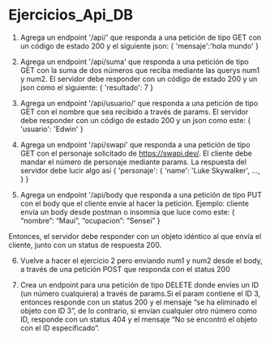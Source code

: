 # Ejercicios_Api_DB

1. Agrega un endpoint '/api/' que responda a una petición de tipo GET con un código de estado 200 y el siguiente json:
            { 'mensaje':'hola mundo' }


2. Agrega un endpoint '/api/suma' que responda a una petición de tipo GET con la suma de dos números que reciba mediante las querys num1 y num2. El servidor debe responder con un código de estado 200 y un json como el siguiente:
            { 'resultado': 7 }


3. Agrega un endpoint '/api/usuario/' que responda a una petición de tipo GET con el nombre que sea recibido a través de params. El servidor debe responder con un código de estado 200 y un json como este:
            { 'usuario': 'Edwin' }


4. Agrega un endpoint '/api/swapi' que responda a una petición de tipo GET con el personaje solicitado de https://swapi.dev/. El cliente debe mandar el número de personaje mediante params. La respuesta del servidor debe lucir algo así
            { 'personaje': {
            	'name': 'Luke Skywalker',
                        ...,
	} }

5. Agrega un endpoint '/api/body que responda a una petición de tipo PUT con el body que el cliente envíe al hacer la petición. Ejemplo: cliente envía un body desde postman o insomnia que luce como este:
{ “nombre”: “Maui”, “ocupacion”: “Sensei” }

Entonces, el servidor debe responder con un objeto idéntico al que envía el cliente, junto con un status de respuesta 200.

6. Vuelve a hacer el ejercicio 2 pero enviando num1 y num2 desde el body, a través de una petición POST que responda con el status 200

7. Crea un endpoint para una petición de tipo DELETE donde envíes un ID (un número cualquiera) a través de params.Si el param contiene el ID 3, entonces responde con un status 200 y el mensaje “se ha eliminado el objeto con ID 3”, de lo contrario, si envían cualquier otro número como ID, responde con un status 404 y el mensaje “No se encontró el objeto con el ID especificado”.